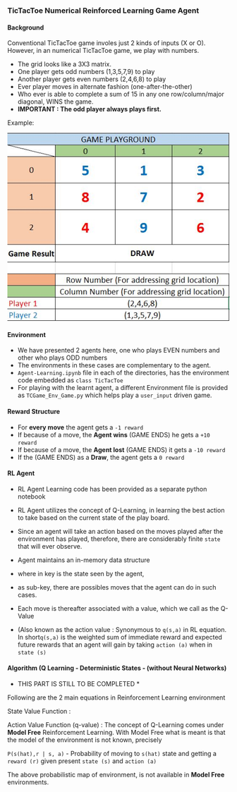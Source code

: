 ### TicTacToe Numerical Reinforced Learning Game Agent

#### Background
Conventional TicTacToe game involes just 2 kinds of inputs (X or O). However, in an numerical TicTacToe game, we play with numbers.
- The grid looks like a 3X3 matrix.
- One player gets odd numbers (1,3,5,7,9) to play
- Another player gets even numbers (2,4,6,8) to play
- Ever player moves in alternate fashion (one-after-the-other)
- Who ever is able to complete a sum of 15 in any one row/column/major diagonal, WINS the game.
- **IMPORTANT : The odd player always plays first.**

Example:

<img src="images/img1.jpg">


#### Environment
- We have presented 2 agents here, one who plays EVEN numbers and other who plays ODD numbers
- The environments in these cases are complementary to the agent.
- `Agent-Learning.ipynb` file in each of the directories, has the environment code embedded as `class TicTacToe`
- For playing with the learnt agent, a different Environment file is provided as `TCGame_Env_Game.py` which helps play a `user_input` driven game.

#### Reward Structure
- For **every move** the agent gets a `-1 reward`
- If because of a move, the **Agent wins** (GAME ENDS) he gets a `+10 reward`
- If because of a move, the **Agent lost** (GAME ENDS) it gets a `-10 reward`
- If the (GAME ENDS) as a **Draw**, the agent gets a `0 reward`


#### RL Agent
- RL Agent Learning code has been provided as a separate python notebook
- RL Agent utilizes the concept of Q-Learning, in learning the best action to take based on the current state of the play board.
- Since an agent will take an action based on the moves played after the environment has played, therefore, there are considerably finite `state` that will ever observe.
- Agent maintains an in-memory data structure
 - where in key is the state seen by the agent, 
 - as sub-key, there are possibles moves that the agent can do in such cases. 
 - Each move is thereafter associated with a value, which we call as the Q-Value 

- (Also known as the action value : Synonymous to `q(s,a)` in RL equation. In short`q(s,a)` is the weighted sum of immediate reward and expected future rewards that an agent will gain by taking `action (a)` when in `state (s)`


#### Algorithm (Q Learning - Deterministic States - (without Neural Networks)

* THIS PART IS STILL TO BE COMPLETED *

Following are the 2 main equations in Reinforcement Learning environment

State Value Function : 

Action Value Function (q-value) : 
The concept of Q-Learning comes under **Model Free** Reinforcement Learning. With Model Free what is meant is that the model of the environment is not known, precisely 

`P(s(hat),r | s, a)` - Probability of moving to `s(hat)` state and getting a `reward (r)` given present `state (s)` and `action (a)`

The above probabilistic map of environment, is not available in **Model Free** environments.

